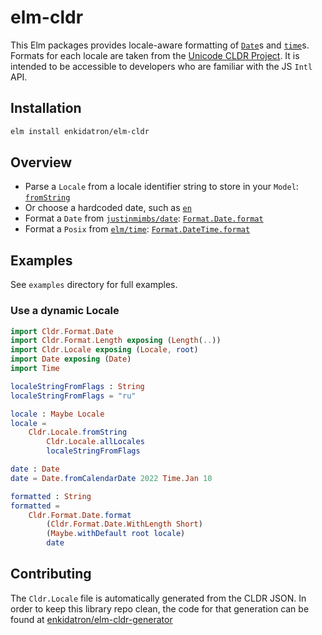 # elm-cldr

This Elm packages provides locale-aware formatting of [`Date`][datePackage]s and [`time`][timePackage]s. Formats for each locale are taken from the [Unicode CLDR Project][cldr]. It is intended to be accessible to developers who are familiar with the JS `Intl` API. 

[datePackage]: https://package.elm-lang.org/packages/justinmimbs/date/latest/Date
[timePackage]: https://package.elm-lang.org/packages/elm/time/latest
[cldr]: https://cldr.unicode.org/index

## Installation

```sh
elm install enkidatron/elm-cldr
```


## Overview
- Parse a `Locale` from a locale identifier string to store in your `Model`: [`fromString`][fromString]
- Or choose a hardcoded date, such as [`en`][en]
- Format a `Date` from [`justinmimbs/date`][datePackage]: [`Format.Date.format`][dateFormat]
- Format a `Posix` from [`elm/time`][timePackage]: [`Format.DateTime.format`][dateTimeFormat]

[fromString]: Cldr-Locale#fromString
[en]: Cldr-Locale#en
[dateFormat]: Cldr-Format-Date#format
[dateTimeFormat]: Cldr-Format-DateTime#format

## Examples

See `examples` directory for full examples. 

### Use a dynamic Locale
```elm
import Cldr.Format.Date
import Cldr.Format.Length exposing (Length(..))
import Cldr.Locale exposing (Locale, root)
import Date exposing (Date)
import Time

localeStringFromFlags : String
localeStringFromFlags = "ru"

locale : Maybe Locale
locale = 
    Cldr.Locale.fromString
        Cldr.Locale.allLocales
        localeStringFromFlags

date : Date
date = Date.fromCalendarDate 2022 Time.Jan 10

formatted : String
formatted = 
    Cldr.Format.Date.format 
        (Cldr.Format.Date.WithLength Short)
        (Maybe.withDefault root locale)
        date
```

## Contributing

The `Cldr.Locale` file is automatically generated from the CLDR JSON. In order to keep this library repo clean, the code for that generation can be found at [enkidatron/elm-cldr-generator](https://github.com/enkidatron/elm-cldr-generator)

